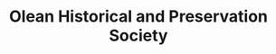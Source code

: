 ---
layout: repo
title: "Olean Historical and Preservation Society"
id: 21642
permalink: repos/21642/
---